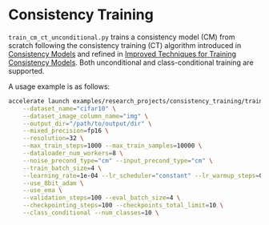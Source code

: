 # Consistency Training

`train_cm_ct_unconditional.py` trains a consistency model (CM) from scratch following the consistency training (CT) algorithm introduced in [Consistency Models](https://huggingface.co/papers/2303.01469) and refined in [Improved Techniques for Training Consistency Models](https://huggingface.co/papers/2310.14189). Both unconditional and class-conditional training are supported.

A usage example is as follows:

```bash
accelerate launch examples/research_projects/consistency_training/train_cm_ct_unconditional.py \
    --dataset_name="cifar10" \
    --dataset_image_column_name="img" \
    --output_dir="/path/to/output/dir" \
    --mixed_precision=fp16 \
    --resolution=32 \
    --max_train_steps=1000 --max_train_samples=10000 \
    --dataloader_num_workers=8 \
    --noise_precond_type="cm" --input_precond_type="cm" \
    --train_batch_size=4 \
    --learning_rate=1e-04 --lr_scheduler="constant" --lr_warmup_steps=0 \
    --use_8bit_adam \
    --use_ema \
    --validation_steps=100 --eval_batch_size=4 \
    --checkpointing_steps=100 --checkpoints_total_limit=10 \
    --class_conditional --num_classes=10 \
```